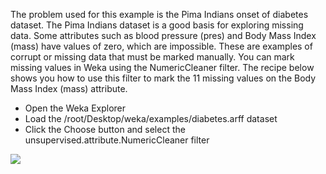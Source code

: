 The problem used for this example is the Pima Indians onset of diabetes dataset. The Pima Indians dataset is a good basis for exploring
missing data. Some attributes such as blood pressure (pres) and Body Mass Index (mass) have
values of zero, which are impossible. These are examples of corrupt or missing data that must
be marked manually. You can mark missing values in Weka using the NumericCleaner filter.
The recipe below shows you how to use this filter to mark the 11 missing values on the Body
Mass Index (mass) attribute.

- Open the Weka Explorer
- Load the /root/Desktop/weka/examples/diabetes.arff dataset
- Click the Choose button and select the unsupervised.attribute.NumericCleaner filter

![](https://github.com/fenago/katacoda-scenarios/raw/master/machine-learning-mastery-weka/machine-learning-mastery-weka-chapter-12/steps/images/52.png)

